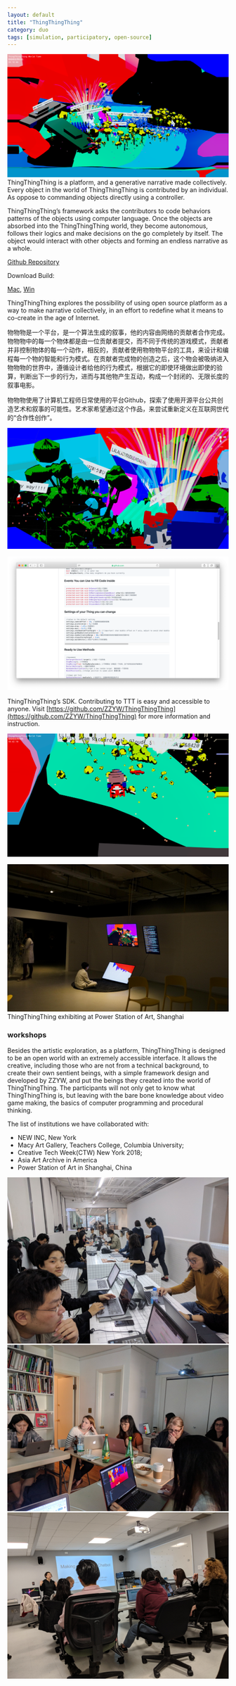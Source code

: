 ```yaml
---
layout: default
title: "ThingThingThing"
category: duo
tags: [simulation, participatory, open-source]
---
```

![ttt_title](/assets/image/ttt_9.png)
ThingThingThing is a platform, and a generative narrative made collectively. Every object in the world of ThingThingThing is contributed by an individual. As oppose to commanding objects directly using a controller.

ThingThingThing’s framework asks the contributors to code behaviors patterns of the objects using computer language. Once the objects are absorbed into the ThingThingThing world, they become autonomous, follows their logics and make decisions on the go completely by itself. The object would interact with other objects and forming an endless narrative as a whole.

[Github Repository](https://github.com/ZZYW/ThingThingThing)

Download Build:

[Mac](https://github.com/ZZYW/ThingThingThing/releases/download/v1.42-alpha/ttt_1.42_alpha_mac.app.zip), [Win](https://github.com/ZZYW/ThingThingThing/releases/download/v1.42-alpha/ttt_1.42_alpha_PC.zip)

ThingThingThing explores the possibility of using open source platform as a way to make narrative collectively, in an effort to redefine what it means to co-create in the age of Internet.

物物物是一个平台，是一个算法生成的叙事，他的内容由网络的贡献者合作完成。物物物中的每一个物体都是由一位贡献者提交，而不同于传统的游戏模式，贡献者并非控制物体的每一个动作，相反的，贡献者使用物物物平台的工具，来设计和编程每一个物的智能和行为模式。在贡献者完成物的创造之后，这个物会被吸纳进入物物物的世界中，遵循设计者给他的行为模式，根据它的即使环境做出即使的验算，判断出下一步的行为，进而与其他物产生互动，构成一个封闭的、无限长度的叙事电影。

物物物使用了计算机工程师日常使用的平台Github，探索了使用开源平台公共创造艺术和叙事的可能性。艺术家希望通过这个作品，来尝试重新定义在互联网世代的“合作性创作”。

![thingthingthing image](/assets/image/ttt_2.png)

![thingthingthing image](/assets/image/ttt_github.png)

ThingThingThing’s SDK. Contributing to TTT is easy and accessible to anyone.
Visit [https://github.com/ZZYW/ThingThingThing](https://github.com/ZZYW/ThingThingThing) for more information and instruction.

![thingthingthing image](/assets/image/ttt_7.png)






![thingthingthing image](/assets/image/ttt_installation_1.jpg)
ThingThingThing exhibiting at Power Station of Art, Shanghai

### workshops

Besides the artistic exploration, as a platform, ThingThingThing is designed to be an open world with an extremely accessible interface. It allows the creative, including those who are not from a technical background, to create their own sentient beings, with a simple framework design and developed by ZZYW, and put the beings they created into the world of ThingThingThing. The participants will not only get to know what ThingThingThing is, but leaving with the bare bone knowledge about video game making, the basics of computer programming and procedural thinking.

The list of institutions we have collaborated with:

- NEW INC, New York
- Macy Art Gallery, Teachers College, Columbia University;
- Creative Tech Week(CTW) New York 2018;
- Asia Art Archive in America
- Power Station of Art in Shanghai, China




![thingthingthing workshop image](/assets/image/ttt_workshop_psa.jpg)
![thingthingthing workshop image](/assets/image/ttt_workshop_aaa.jpg)
![thingthingthing workshop image](/assets/image/ttt_workshop_tc.jpg)
